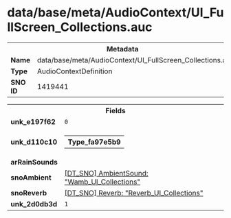 <h1>data/base/meta/AudioContext/UI_FullScreen_Collections.auc</h1><table><tr><th colspan="100%">Metadata</th></tr><tr><td><b>Name</b></td><td>data/base/meta/AudioContext/UI_FullScreen_Collections.auc</td></tr><tr><td><b>Type</b></td><td>AudioContextDefinition</td></tr><tr><td><b>SNO ID</b></td><td>1419441</td></tr></table>

<table><tr><th colspan="100%">Fields</th></tr><tr><td><b>unk_e197f62</b></td><td><code>0</code></td></tr><tr><td><b>unk_d110c10</b></td><td><table><tr><th colspan="100%">Type_fa97e5b9</th></tr></table>

</td></tr><tr><td><b>arRainSounds</b></td><td></td></tr><tr><td><b>snoAmbient</b></td><td><a href="..\AmbientSound\Wamb_UI_Collections.ams.md">[DT_SNO] AmbientSound: "Wamb_UI_Collections"</a></td></tr><tr><td><b>snoReverb</b></td><td><a href="..\Reverb\Reverb_UI_Collections.rev.md">[DT_SNO] Reverb: "Reverb_UI_Collections"</a></td></tr><tr><td><b>unk_2d0db3d</b></td><td><code>1</code></td></tr></table>


